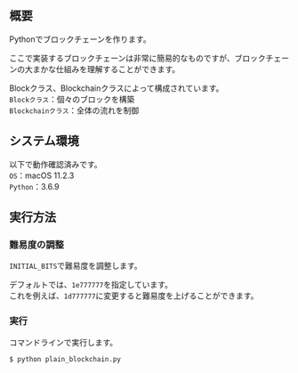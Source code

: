 ## 概要
Pythonでブロックチェーンを作ります。

ここで実装するブロックチェーンは非常に簡易的なものですが、ブロックチェーンの大まかな仕組みを理解することができます。

Blockクラス、Blockchainクラスによって構成されています。  
`Blockクラス`：個々のブロックを構築  
`Blockchainクラス`：全体の流れを制御



## システム環境
以下で動作確認済みです。  
`OS`：macOS 11.2.3  
`Python`：3.6.9



## 実行方法
### 難易度の調整
`INITIAL_BITS`で難易度を調整します。

デフォルトでは、`1e777777`を指定しています。  
これを例えば、`1d777777`に変更すると難易度を上げることができます。


### 実行
コマンドラインで実行します。
```
$ python plain_blockchain.py
```
